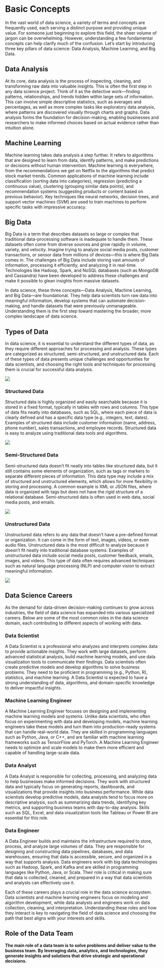 # Basic Concepts

In the vast world of data science, a variety of terms and concepts are frequently used, each serving a distinct purpose and providing unique value. For someone just beginning to explore this field, the sheer volume of jargon can be overwhelming. However, understanding a few fundamental concepts can help clarify much of the confusion. Let’s start by introducing three key pillars of data science: Data Analysis, Machine Learning, and Big Data.

## Data Analysis
At its core, data analysis is the process of inspecting, cleaning, and transforming raw data into valuable insights. This is often the first step in any data science project. Think of it as the detective work—finding patterns, relationships, and trends hidden within large sets of information. This can involve simple descriptive statistics, such as averages and percentages, as well as more complex tasks like exploratory data analysis, where patterns are discovered visually through charts and graphs. Data analysis forms the foundation for decision-making, enabling businesses and researchers to make informed choices based on actual evidence rather than intuition alone.

## Machine Learning
Machine learning takes data analysis a step further. It refers to algorithms that are designed to learn from data, identify patterns, and make predictions or decisions without human intervention. Machine learning is everywhere, from the recommendations we get on Netflix to the algorithms that predict stock market trends. Common applications of machine learning include classification (sorting data into categories), regression (predicting a continuous value), clustering (grouping similar data points), and recommendation systems (suggesting products or content based on previous behavior). Key techniques like neural networks, decision trees, and support vector machines (SVM) are used to train machines to perform specific tasks with impressive accuracy.

## Big Data
Big Data is a term that describes datasets so large or complex that traditional data-processing software is inadequate to handle them. These datasets often come from diverse sources and grow rapidly in volume, variety, and velocity. Imagine trying to analyze social media posts, customer transactions, or sensor data from millions of devices—this is where Big Data comes in. The challenges of Big Data include storing vast amounts of information, processing it efficiently, and analyzing it in real-time. Technologies like Hadoop, Spark, and NoSQL databases (such as MongoDB and Cassandra) have been developed to address these challenges and make it possible to glean insights from massive datasets.

In data science, these three concepts—Data Analysis, Machine Learning, and Big Data—are foundational. They help data scientists turn raw data into meaningful information, develop systems that can automate decision-making, and handle datasets that were previously unmanageable. Understanding them is the first step toward mastering the broader, more complex landscape of data science.

## Types of Data
In data science, it is essential to understand the different types of data, as they require different approaches for processing and analysis. These types are categorized as structured, semi-structured, and unstructured data. Each of these types of data presents unique challenges and opportunities for data scientists, and choosing the right tools and techniques for processing them is crucial for successful data analysis.

![](./img/struc-unstruc.png)

### Structured Data
Structured data is highly organized and easily searchable because it is stored in a fixed format, typically in tables with rows and columns. This type of data fits neatly into databases, such as SQL, where each piece of data is clearly defined and has a specific data type (e.g., integers, text, dates). Examples of structured data include customer information (name, address, phone number), sales transactions, and employee records. Structured data is easy to analyze using traditional data tools and algorithms.

![](./img/struc-ex.png)

### Semi-Structured Data
Semi-structured data doesn’t fit neatly into tables like structured data, but it still contains some elements of organization, such as tags or markers to separate different pieces of information. This data type may include a mix of structured and unstructured elements, which allows for more flexibility in storing and processing. A common example is XML or JSON files, where data is organized with tags but does not have the rigid structure of a relational database. Semi-structured data is often used in web data, social media posts, and emails.

![](./img/semi-struc-ex.png)

### Unstructured Data
Unstructured data refers to any data that doesn’t have a pre-defined format or organization. It can come in the form of text, images, videos, or even audio files. Unstructured data is the most difficult to analyze because it doesn’t fit neatly into traditional database systems. Examples of unstructured data include social media posts, customer feedback, emails, images, and videos. This type of data often requires advanced techniques such as natural language processing (NLP) and computer vision to extract meaningful information.

![](./img/unstruc.png)

## Data Science Careers
As the demand for data-driven decision-making continues to grow across industries, the field of data science has expanded into various specialized careers. Below are some of the most common roles in the data science domain, each contributing to different aspects of working with data.

### Data Scientist
A Data Scientist is a professional who analyzes and interprets complex data to provide actionable insights. They work with large datasets, perform advanced statistical analysis, build machine learning models, and use data visualization tools to communicate their findings. Data scientists often create predictive models and develop algorithms to solve business problems. They need to be proficient in programming (e.g., Python, R), statistics, and machine learning. A Data Scientist is expected to have a strong understanding of data, algorithms, and domain-specific knowledge to deliver impactful insights.

### Machine Learning Engineer
A Machine Learning Engineer focuses on designing and implementing machine learning models and systems. Unlike data scientists, who often focus on experimenting with data and developing models, machine learning engineers take these models and turn them into production-ready systems that can handle real-world data. They are skilled in programming languages such as Python, Java, or C++, and are familiar with machine learning frameworks such as TensorFlow and PyTorch. A Machine Learning Engineer needs to optimize and scale models to make them more efficient and capable of handling large-scale data.

### Data Analyst
A Data Analyst is responsible for collecting, processing, and analyzing data to help businesses make informed decisions. They work with structured data and typically focus on generating reports, dashboards, and visualizations that provide insights into business performance. While data scientists develop predictive models, data analysts tend to focus more on descriptive analysis, such as summarizing data trends, identifying key metrics, and supporting business teams with day-to-day analysis. Skills such as SQL, Excel, and data visualization tools like Tableau or Power BI are essential for this role.

### Data Engineer
A Data Engineer builds and maintains the infrastructure required to store, process, and analyze large volumes of data. They are responsible for designing and constructing data pipelines, databases, and data warehouses, ensuring that data is accessible, secure, and organized in a way that supports analysis. Data engineers work with big data technologies such as Hadoop, Spark, and Kafka and are skilled in programming languages like Python, Java, or Scala. Their role is critical in making sure that data is collected, cleaned, and prepared in a way that data scientists and analysts can effectively use it.

Each of these careers plays a crucial role in the data science ecosystem. Data scientists and machine learning engineers focus on modeling and algorithm development, while data analysts and engineers work on data collection, cleaning, and interpretation. Understanding these roles and how they interact is key to navigating the field of data science and choosing the path that best aligns with your interests and skills.

## Role of the Data Team
**The main role of a data team is to solve problems and deliver value to the business team. By leveraging data, analytics, and technologies, they generate insights and solutions that drive strategic and operational decisions.**

